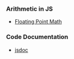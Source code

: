 ### Arithmetic in JS
- [Floating Point Math](https://floating-point-gui.de/formats/fp/?ck_subscriber_id=1001202893)


### Code Documentation
- [jsdoc](https://jsdoc.app/index.html)
